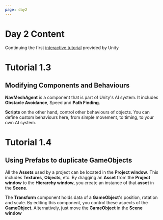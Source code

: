 ```yaml
---
page: day2
---
```


# Day 2 Content

Continuing the first [interactive tutorial](https://unity3d.com/learn/tutorials/projects/interactive-tutorials/play-edit-mode?playlist=49382)
provided by Unity

# Tutorial 1.3

## Modifying Components and Behaviours

**NavMeshAgent** is a component that is part of Unity's AI system. It includes **Obstacle Avoidance**, Speed and **Path Finding**.

**Scripts** on the other hand, control other behaviours of objects. You can define custom behaviours here, from simple movement, to timing, to your own AI system.

# Tutorial 1.4

## Using Prefabs to duplicate GameObjects

All the **Assets** used by a project can be located in the **Project window**. This includes **Textures**, **Objects**, etc. By dragging an **Asset** from the **Project window** to the **Hierarchy window**, you create an instance of that **asset** in the **Scene**.

The **Transform** component holds data of a **GameObject**'s position, rotation and scale. By editing this component, you control these aspects of the **GameObject**. Alternatively, just move the **GameObject** in the **Scene window** 